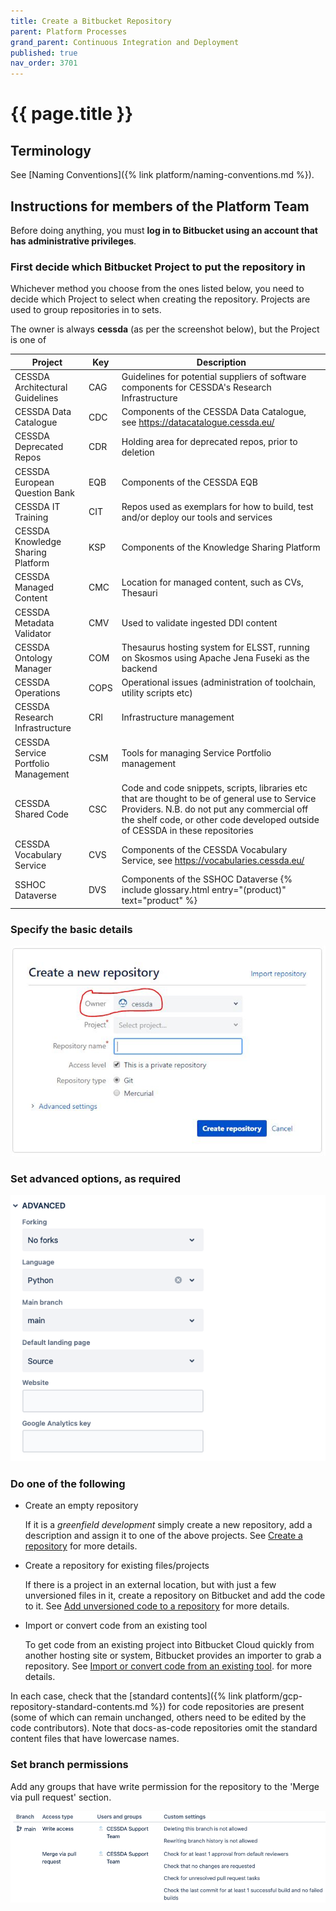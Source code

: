 ```yaml
---
title: Create a Bitbucket Repository
parent: Platform Processes
grand_parent: Continuous Integration and Deployment
published: true
nav_order: 3701
---
```


# {{ page.title }}

## Terminology

See [Naming Conventions]({% link platform/naming-conventions.md %}).

## Instructions for members of the Platform Team

Before doing anything, you must **log in to Bitbucket using an account that has administrative privileges**.

### First decide which Bitbucket Project to put the repository in

Whichever method you choose from the ones listed below, you need to decide which Project to select when creating the repository.
Projects are used to group repositories in to sets.

The owner is always **cessda** (as per the screenshot below), but the Project is one of

|   **Project**                                           | **Key** | **Description**                                                                                |
|---------------------------------------------------------|---------|------------------------------------------------------------------------------------------------|
|                    CESSDA Architectural Guidelines      | CAG     | Guidelines for potential suppliers of software components for CESSDA's Research Infrastructure |
|                    CESSDA Data Catalogue                |   CDC   |   Components of the CESSDA Data Catalogue, see <https://datacatalogue.cessda.eu/>                |
|                    CESSDA Deprecated Repos              |   CDR   |   Holding area for deprecated repos, prior to deletion                                         |
|                    CESSDA European Question Bank        |   EQB   |   Components of the CESSDA EQB                                                                 |
|                    CESSDA IT Training                   |   CIT   |   Repos used as exemplars for how to build, test and/or deploy our tools and services          |
|                    CESSDA Knowledge Sharing Platform    |   KSP   |   Components of the Knowledge Sharing Platform                                                 |
|                    CESSDA Managed Content               |   CMC   |   Location for managed content, such as CVs, Thesauri                                          |
|                    CESSDA Metadata Validator            |   CMV   |   Used to validate ingested DDI content                                                        |
|                    CESSDA Ontology Manager              |   COM  |   Thesaurus hosting system for ELSST, running on Skosmos using Apache Jena Fuseki as the backend                        |
|                    CESSDA Operations                    |   COPS  |   Operational issues (administration of toolchain, utility scripts etc)                        |
|                    CESSDA Research Infrastructure       |   CRI   |   Infrastructure management                                                                    |
|                    CESSDA Service Portfolio Management  |   CSM   |   Tools for managing Service Portfolio management                                              |
|                    CESSDA Shared Code                     |   CSC   |   Code and code snippets, scripts, libraries etc that are thought to be of general use to Service Providers. N.B. do not put any commercial off the shelf code, or other code developed outside of CESSDA in these repositories             |
|                    CESSDA Vocabulary Service            |   CVS   |   Components of the CESSDA Vocabulary Service, see <https://vocabularies.cessda.eu/>             |
|                    SSHOC Dataverse                      |   DVS   |   Components of the SSHOC Dataverse  {% include glossary.html entry="(product)" text="product" %}                                                    |

### Specify the basic details

![New Git Repository](../../../images/new-git-repo.png)

### Set advanced options, as required

![Repository advanced options](../../../images/bitbucket-advanced-options.png)

### Do one of the following

* Create an empty repository

    If it is a *greenfield development* simply create a new repository, add a description and assign it to one of the above projects.
    See [Create a repository](<https://support.atlassian.com/bitbucket-cloud/docs/create-a-repository/>)
    for more details.

* Create a repository for existing files/projects

    If there is a project in an external location, but with just a few unversioned files in it,
    create a repository on Bitbucket and add the code to it.
    See
    [Add unversioned code to a repository](<https://support.atlassian.com/bitbucket-cloud/docs/add-unversioned-code-to-a-repository/>)
    for more details.

* Import or convert code from an existing tool

    To get code from an existing project into Bitbucket Cloud quickly from another hosting site or system,
    Bitbucket provides an importer to grab a repository. See
    [Import or convert code from
    an existing tool](<https://support.atlassian.com/bitbucket-cloud/docs/import-or-convert-code-from-an-existing-tool/>).
    for more details.

In each case, check that the [standard contents]({% link platform/gcp-repository-standard-contents.md %})
for code repositories are present (some of which can remain unchanged, others need to be edited by the code contributors).
Note that docs-as-code repositories omit the standard content files that have lowercase names.

### Set branch permissions

Add any groups that have write permission for the repository to the 'Merge via pull request' section.

![Set branch permissions](../../../images/branch-permissions.png)
